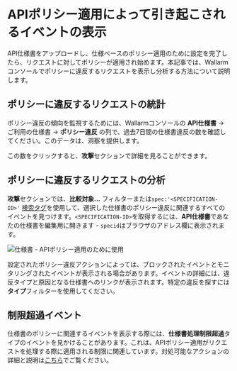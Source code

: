 # APIポリシー適用によって引き起こされるイベントの表示

API仕様書をアップロードし、仕様ベースのポリシー適用のために設定を完了したら、リクエストに対してポリシーが適用され始めます。本記事では、Wallarmコンソールでポリシーに違反するリクエストを表示し分析する方法について説明します。

## ポリシーに違反するリクエストの統計

ポリシー違反の傾向を監視するためには、Wallarmコンソールの **API仕様書** → ご利用の仕様書 → **ポリシー違反** の列で、過去7日間の仕様書違反の数を確認してください。このデータは、洞察を提供します。

この数をクリックすると、**攻撃**セクションで詳細を見ることができます。

## ポリシーに違反するリクエストの分析

**攻撃**セクションでは、**比較対象...** フィルターまたは`spec:'<SPECIFICATION-ID>'` [検索タグ](../user-guides/search-and-filters/use-search.md#search-by-specification)を使用して、選択した仕様書のポリシー違反に関連するすべてのイベントを見つけます。`<SPECIFICATION-ID>`を取得するには、**API仕様書**であなたの仕様書を編集用に開きます - `specid`はブラウザのアドレス欄に表示されます。

![仕様書 - APIポリシー適用のために使用](../images/api-specification-enforcement/api-specification-enforcement-events.png)

設定されたポリシー違反アクションによっては、ブロックされたイベントとモニタリングされたイベントが表示される場合があります。イベントの詳細には、違反タイプと原因となる仕様書へのリンクが表示されます。特定の違反を探すには**タイプ**フィルターを使用してください。

## 制限超過イベント

仕様書のポリシーに関連するイベントを表示する際には、**仕様書処理制限超過**タイプのイベントを見かけることがあります。これは、APIポリシー適用がリクエストを処理する際に適用される制限に関連しています。対処可能なアクションの詳細と説明は[こちら](overview.md#how-it-works)でご覧ください。